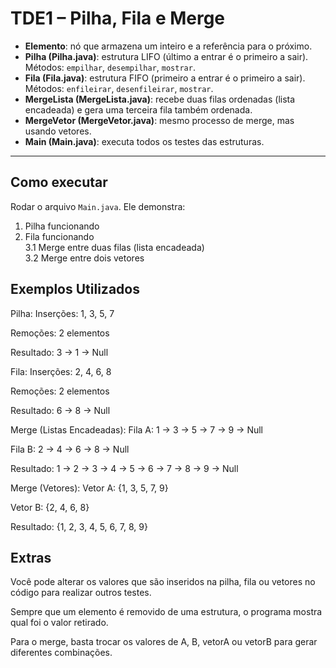 # TDE1 – Pilha, Fila e Merge

- **Elemento**: nó que armazena um inteiro e a referência para o próximo.  
- **Pilha (Pilha.java)**: estrutura LIFO (último a entrar é o primeiro a sair).  
  Métodos: `empilhar`, `desempilhar`, `mostrar`.  
- **Fila (Fila.java)**: estrutura FIFO (primeiro a entrar é o primeiro a sair).  
  Métodos: `enfileirar`, `desenfileirar`, `mostrar`.  
- **MergeLista (MergeLista.java)**: recebe duas filas ordenadas (lista encadeada) e gera uma terceira fila também ordenada.  
- **MergeVetor (MergeVetor.java)**: mesmo processo de merge, mas usando vetores.  
- **Main (Main.java)**: executa todos os testes das estruturas.  

---

##  Como executar

 Rodar o arquivo `Main.java`. Ele demonstra:

1. Pilha funcionando  
2. Fila funcionando  
3.1 Merge entre duas filas (lista encadeada)  
3.2 Merge entre dois vetores  

## Exemplos Utilizados
Pilha:
Inserções: 1, 3, 5, 7

Remoções: 2 elementos

Resultado: 3 → 1 → Null

Fila:
Inserções: 2, 4, 6, 8

Remoções: 2 elementos

Resultado: 6 → 8 → Null

Merge (Listas Encadeadas):
Fila A: 1 → 3 → 5 → 7 → 9 → Null

Fila B: 2 → 4 → 6 → 8 → Null

Resultado: 1 → 2 → 3 → 4 → 5 → 6 → 7 → 8 → 9 → Null

Merge (Vetores):
Vetor A: {1, 3, 5, 7, 9}

Vetor B: {2, 4, 6, 8}

Resultado: {1, 2, 3, 4, 5, 6, 7, 8, 9}

## Extras
Você pode alterar os valores que são inseridos na pilha, fila ou vetores no código para realizar outros testes.

Sempre que um elemento é removido de uma estrutura, o programa mostra qual foi o valor retirado.

Para o merge, basta trocar os valores de A, B, vetorA ou vetorB para gerar diferentes combinações.


